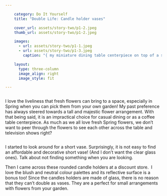```yaml
---

    category: Do It Yourself
    title: "Double Life: Candle holder vases"

    cover_url: assets/story-two/p1-2.jpeg
    thumb_url: assets/story-two/p1-2.jpeg

    images:
      - url: assets/story-two/p1-1.jpeg
      - url: assets/story-two/p1-3.jpeg
        caption: "{ my miniature dining table centerpiece on top of a silver round placemat }"

    layout:
      type: three-column
      image_align: right
      image_style: fit

---
```


<img data-media-id="images:1">

I love the  liveliness that fresh flowers can bring to a space, especially in Spring when you can pick them from your own garden! My past preference has always steered towards a tall and majestic flower arrangement. With that being said, it is an impractical choice for casual dining or as a coffee table centerpiece. As much as we all love fresh Spring flowers, we don’t want to peer through the flowers to see each other across the table and television shows right?

<img data-media-id="images:2">

I started to look around for a short vase. Surprisingly, it is not easy to find an affordable and decorative short vase! (And I don’t want the clear glass ones). Talk about not finding something when you are looking.

Then I came across these rounded candle holders at a discount store.  I love the blush and neutral colour palettes and its reflective surface is a bonus too! Since the candles holders are made of glass, there is no reason that they can’t double as vases. They are a perfect for small arrangements with flowers from your garden.
